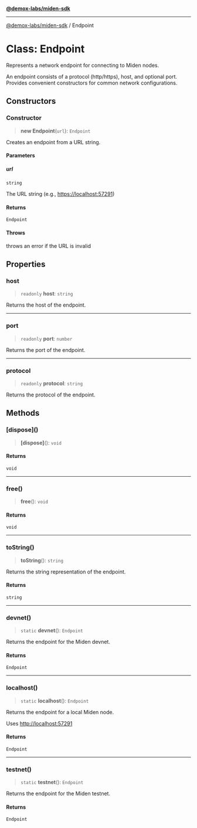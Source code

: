[**@demox-labs/miden-sdk**](../README.md)

***

[@demox-labs/miden-sdk](../README.md) / Endpoint

# Class: Endpoint

Represents a network endpoint for connecting to Miden nodes.

An endpoint consists of a protocol (http/https), host, and optional port.
Provides convenient constructors for common network configurations.

## Constructors

### Constructor

> **new Endpoint**(`url`): `Endpoint`

Creates an endpoint from a URL string.

#### Parameters

##### url

`string`

The URL string (e.g., <https://localhost:57291>)

#### Returns

`Endpoint`

#### Throws

throws an error if the URL is invalid

## Properties

### host

> `readonly` **host**: `string`

Returns the host of the endpoint.

***

### port

> `readonly` **port**: `number`

Returns the port of the endpoint.

***

### protocol

> `readonly` **protocol**: `string`

Returns the protocol of the endpoint.

## Methods

### \[dispose\]()

> **\[dispose\]**(): `void`

#### Returns

`void`

***

### free()

> **free**(): `void`

#### Returns

`void`

***

### toString()

> **toString**(): `string`

Returns the string representation of the endpoint.

#### Returns

`string`

***

### devnet()

> `static` **devnet**(): `Endpoint`

Returns the endpoint for the Miden devnet.

#### Returns

`Endpoint`

***

### localhost()

> `static` **localhost**(): `Endpoint`

Returns the endpoint for a local Miden node.

Uses <http://localhost:57291>

#### Returns

`Endpoint`

***

### testnet()

> `static` **testnet**(): `Endpoint`

Returns the endpoint for the Miden testnet.

#### Returns

`Endpoint`
